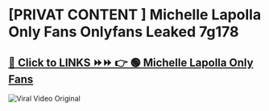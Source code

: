 
 # [PRIVAT CONTENT ] Michelle Lapolla Only Fans Onlyfans Leaked 7g178

## <h2><a href="https://clipsfans.com/Michelle_Lapolla_Only_Fans&ref=git">🔗 Click to LINKS ⏩⏩ 👉 🟢 Michelle Lapolla Only Fans </a></h2>

<a href="https://clipsfans.com/Michelle_Lapolla_Only_Fans&ref=git" rel="nofollow" data-target="animated-image.originalLink"><img src="https://i.ibb.co.com/xMMVF88/686577567.gif" alt="Viral Video Original" style="max-width: 100%; display: inline-block;" data-target="animated-image.originalImage"></a>

